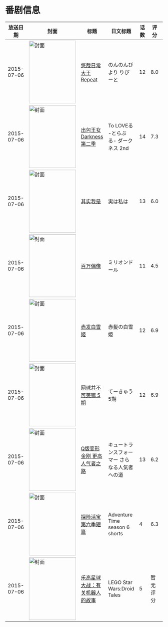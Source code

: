 # 番剧信息

|放送日期|封面|标题|日文标题|话数|评分|评分人数|
|---|---|---|---|---|---|---|
|2015-07-06|<img src="//lain.bgm.tv/pic/cover/c/8b/6b/101442_EM1Vg.jpg" alt="封面" style="width:150px;height:200px;object-fit:cover;">|[悠哉日常大王 Repeat](https://bangumi.tv/subject/101442)|のんのんびより  りぴーと|12|8.0|6205人评分|
|2015-07-06|<img src="//lain.bgm.tv/pic/cover/c/38/c9/120763_Tz4Xl.jpg" alt="封面" style="width:150px;height:200px;object-fit:cover;">|[出包王女Darkness 第二季](https://bangumi.tv/subject/120763)|To LOVEる -とらぶる- ダークネス 2nd|14|7.3|3045人评分|
|2015-07-06|<img src="//lain.bgm.tv/pic/cover/c/3e/42/123539_LBfl6.jpg" alt="封面" style="width:150px;height:200px;object-fit:cover;">|[其实我是](https://bangumi.tv/subject/123539)|実は私は|13|6.0|695人评分|
|2015-07-06|<img src="//lain.bgm.tv/pic/cover/c/e6/ea/124615_DpPD4.jpg" alt="封面" style="width:150px;height:200px;object-fit:cover;">|[百万偶像](https://bangumi.tv/subject/124615)|ミリオンドール|11|4.5|129人评分|
|2015-07-06|<img src="//lain.bgm.tv/pic/cover/c/7d/82/126034_zXVXx.jpg" alt="封面" style="width:150px;height:200px;object-fit:cover;">|[赤发白雪姬](https://bangumi.tv/subject/126034)|赤髪の白雪姫|12|6.9|2970人评分|
|2015-07-06|<img src="//lain.bgm.tv/pic/cover/c/c5/9c/130452_0w2FT.jpg" alt="封面" style="width:150px;height:200px;object-fit:cover;">|[网球并不可笑嘛 5期](https://bangumi.tv/subject/130452)|てーきゅう 5期|12|6.9|641人评分|
|2015-07-06|<img src="//lain.bgm.tv/pic/cover/c/19/91/135992_pCD4M.jpg" alt="封面" style="width:150px;height:200px;object-fit:cover;">|[Q版变形金刚 更高人气者之路](https://bangumi.tv/subject/135992)|キュートランスフォーマー さらなる人気者への道|13|6.2|14人评分|
|2015-07-06|<img src="//lain.bgm.tv/pic/cover/c/e0/2b/200548_6FKJm.jpg" alt="封面" style="width:150px;height:200px;object-fit:cover;">|[探险活宝 第六季短篇](https://bangumi.tv/subject/200548)|Adventure Time season 6 shorts|4|6.3|10人评分|
|2015-07-06|<img src="//lain.bgm.tv/pic/cover/c/a3/df/208904_Qbn2S.jpg" alt="封面" style="width:150px;height:200px;object-fit:cover;">|[乐高星球大战：有关机器人的故事](https://bangumi.tv/subject/208904)|LEGO Star Wars:Droid Tales|5|暂无评分|少于10人评分|
